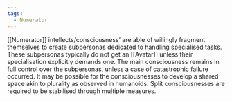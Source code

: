 ```yaml
---
tags:
  - Numerator
---
```

[[Numerator]] intellects/consciousness’ are able of willingly fragment themselves to create subpersonas dedicated to handling specialised tasks. 
These subpersonas typically do not get an [[Avatar]] unless their specialisation explicitly demands one. 
The main consciousness remains in full control over the subpersonas, unless a case of catastrophic failure occurred. 
It may be possible for the consciousnesses to develop a shared space akin to plurality as observed in humanoids. 
Split consciousnesses are required to be stabilised through multiple measures. 